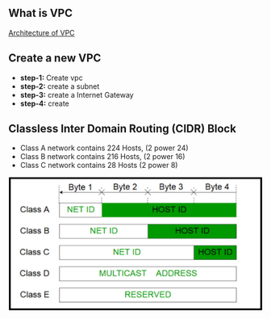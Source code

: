 ## What is VPC
[Architecture of VPC](https://www.javatpoint.com/aws-vpc)
## Create a new VPC
- **step-1:** Create vpc
- **step-2:** create a subnet 
- **step-3:** create a Internet Gateway 
- **step-4:** create 




## Classless Inter Domain Routing (CIDR) Block

- Class A network contains 224 Hosts, (2 power 24)
- Class B network contains 216 Hosts, (2 power 16)
- Class C network contains 28 Hosts   (2 power 8)

![](2022-02-24-10-41-43.png)